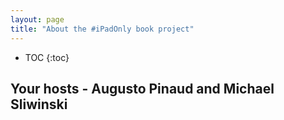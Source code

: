 ```yaml
---
layout: page
title: "About the #iPadOnly book project"
---
```


* TOC
{:toc}

## Your hosts - Augusto Pinaud and Michael Sliwinski

